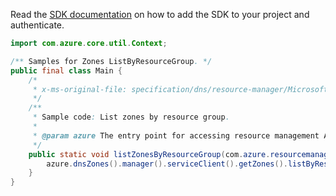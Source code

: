 Read the [SDK documentation](https://github.com/Azure/azure-sdk-for-java/blob/azure-resourcemanager_2.14.0/sdk/resourcemanager/azure-resourcemanager/README.md) on how to add the SDK to your project and authenticate.

```java
import com.azure.core.util.Context;

/** Samples for Zones ListByResourceGroup. */
public final class Main {
    /*
     * x-ms-original-file: specification/dns/resource-manager/Microsoft.Network/stable/2018-05-01/examples/ListZonesByResourceGroup.json
     */
    /**
     * Sample code: List zones by resource group.
     *
     * @param azure The entry point for accessing resource management APIs in Azure.
     */
    public static void listZonesByResourceGroup(com.azure.resourcemanager.AzureResourceManager azure) {
        azure.dnsZones().manager().serviceClient().getZones().listByResourceGroup("rg1", null, Context.NONE);
    }
}
```
